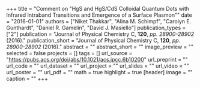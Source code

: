+++
title = "Comment on \"HgS and HgS/CdS Colloidal Quantum Dots with Infrared Intraband Transitions and Emergence of a Surface Plasmon\""
date = "2016-01-01"
authors = ["Niket Thakkar", "Alina M. Schimpf", "Carolyn E. Gunthardt", "Daniel R. Gamelin", "David J. Masiello"]
publication_types = ["2"]
publication = "Journal of Physical Chemistry C, **120**, _pp. 28900-28902_ (2016)."
publication_short = "Journal of Physical Chemistry C, **120**, _pp. 28900-28902_ (2016)."
abstract = ""
abstract_short = ""
image_preview = ""
selected = false
projects = []
tags = []
url_source = "https://pubs.acs.org/doi/abs/10.1021/acs.jpcc.6b10200"
url_preprint = ""
url_code = ""
url_dataset = ""
url_project = ""
url_slides = ""
url_video = ""
url_poster = ""
url_pdf = ""
math = true
highlight = true
[header]
image = ""
caption = ""
+++
